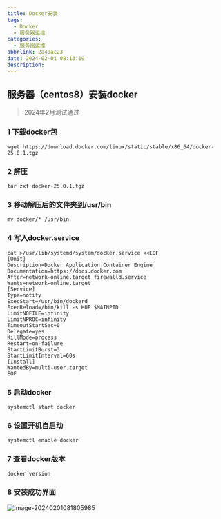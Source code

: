 ```yaml
---
title: Docker安装
tags:
  - Docker
  - 服务器运维
categories:
  - 服务器运维
abbrlink: 2a40ac23
date: 2024-02-01 08:13:19
description:
---
```


## 服务器（centos8）安装docker

> 2024年2月测试通过

### 1 下载docker包

```
wget https://download.docker.com/linux/static/stable/x86_64/docker-25.0.1.tgz
```



### 2 解压

```
tar zxf docker-25.0.1.tgz
```



### 3 移动解压后的文件夹到/usr/bin

```
mv docker/* /usr/bin
```



### 4 写入docker.service

```
cat >/usr/lib/systemd/system/docker.service <<EOF
[Unit]
Description=Docker Application Container Engine
Documentation=https://docs.docker.com
After=network-online.target firewalld.service
Wants=network-online.target
[Service]
Type=notify
ExecStart=/usr/bin/dockerd
ExecReload=/bin/kill -s HUP $MAINPID
LimitNOFILE=infinity
LimitNPROC=infinity
TimeoutStartSec=0
Delegate=yes
KillMode=process
Restart=on-failure
StartLimitBurst=3
StartLimitInterval=60s
[Install]
WantedBy=multi-user.target
EOF
```



### 5 启动docker

```
systemctl start docker
```



### 6 设置开机自启动

```
systemctl enable docker
```



### 7 查看docker版本

```
docker version
```



### 8 安装成功界面

![image-20240201081805985](http://cdn.this0.com/blog/img/image-20240201081805985.png?OSSAccessKeyId=LTAI5tAje5MhbPSKCC6QdGZb&Expires=9000000000&Signature=1ITtOx726KBcoEfiiGrji4QRyus=&x-oss-process=style/cdn.this0)
